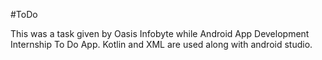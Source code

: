 #ToDo

This was a task given by Oasis Infobyte while Android App Development Internship To Do App. Kotlin and XML are used along with android studio.
